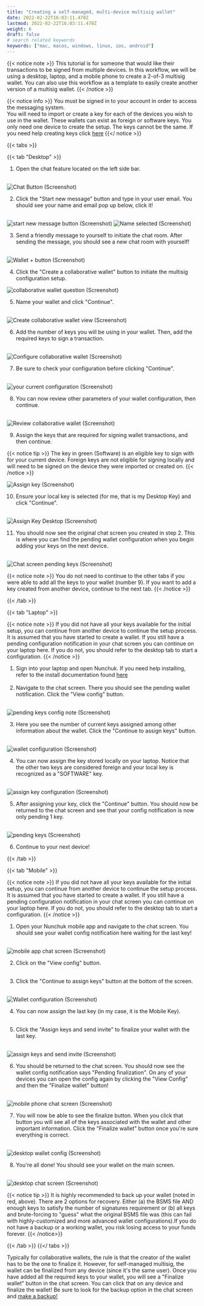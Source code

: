 ```yaml
---
title: "Creating a self-managed, multi-device multisig wallet"
date: 2022-02-22T16:03:11.470Z
lastmod: 2022-02-22T16:03:11.470Z
weight: 6
draft: false
# search related keywords
keywords: ["mac, macos, windows, linux, ios, android"]
---
```


{{< notice note >}}
This tutorial is for someone that would like their transactions to be signed from multiple devices. In this workflow, we will be using a desktop, laptop, and a mobile phone to create a 2-of-3 multisig wallet. You can also use this workflow as a template to easily create another version of a multisig wallet.
{{< /notice >}}

{{< notice info >}}
You must be signed in to your account in order to access the messaging system. <br/>
You will need to import or create a key for each of the devices you wish to use in the wallet. These wallets can exist as foreign or software keys. You only need one device to create the setup. The keys cannot be the same. If you need help creating keys click <u>[here](/getting-started/createsoftwarekey/)</u>
{{</ notice >}}

{{< tabs >}}

  {{< tab "Desktop" >}}
  
1. Open the chat feature located on the left side bar. <br/><br/>
    
<img src = desktopChatButton.png
    alt = "Chat Button (Screenshot)"/>

2. Click the "Start new message" button and type in your user email. You should see your name and email pop up below, click it!<br/><br/>

<img src = desktopStartNewMessage.png
    alt = "start new message button (Screenshot)"/>
<img src = desktopNameSelected.png
    alt = "Name selected (Screenshot)"/>

3. Send a friendly message to yourself to initiate the chat room. After sending the message, you should see a new chat room with yourself!<br/><br/>

<img src = desktopJoinedChatRoom.png
    alt = "Wallet + button (Screenshot)"/>

4. Click the "Create a collaborative wallet" button to initiate the multisig configuration setup.<br/>

<img src = desktopCreateCollabWalletBttn.png
    alt = "collaborative wallet question (Screenshot)"/>

5. Name your wallet and click "Continue".<br/><br/>
    
<img src = desktopWalletName.png
    alt = "Create collaborative wallet view (Screenshot)"/>

6. Add the number of keys you will be using in your wallet. Then, add the required keys to sign a transaction.<br/><br/>

<img src = desktopWalletConfig.png
    alt = "Configure collaborative wallet (Screenshot)">

7. Be sure to check your configuration before clicking "Continue".<br/><br/>

<img src = desktopCurrentConfig.png
    alt = "your current configuration (Screenshot)">

8. You can now review other parameters of your wallet configuration, then continue.<br/><br/>

<img src = desktopReviewWallet.png
    alt = "Review collaborative wallet (Screenshot)">

9. Assign the keys that are required for signing wallet transactions, and then continue.

{{< notice tip >}}
The key in green (Software) is an eligible key to sign with for your current device. Foreign keys are not eligible for signing locally and will need to be signed on the device they were imported or created on.
{{< /notice >}}

<img src = desktopAssignKeys.png
    alt = "Assign key (Screenshot)">

10. Ensure your local key is selected (for me, that is my Desktop Key) and click "Continue".<br/><br/>

<img src = desktopSelectKey.png
    alt = "Assign Key Desktop (Screenshot)">

11. You should now see the original chat screen you created in step 2. This is where you can find the pending wallet configuration when you begin adding your keys on the next device.<br/><br/>

<img src = desktopConfigDone.png
    alt = "Chat screen pending keys (Screenshot)">

{{< notice note >}}
You do not need to continue to the other tabs if you were able to add all the keys to your wallet (number 9). If you want to add a key created from another device, continue to the next tab.
{{< /notice >}}

{{< /tab >}}

{{< tab "Laptop" >}}

{{< notice note >}}
If you did not have all your keys available for the initial setup, you can continue from another device to continue the setup process. It is assumed that you have started to create a wallet. If you still have a pending configuration notification in your chat screen you can continue on your laptop here. If you do not, you should refer to the desktop tab to start a configuration.
{{< /notice >}}

1. Sign into your laptop and open Nunchuk. If you need help installing, refer to the install documentation found <u> [here](/getting-started/createsoftwarekey/) </u>
<br/><br/>
2. Navigate to the chat screen. There you should see the pending wallet notification. Click the "View config" button.<br/><br/>

<img src = laptopConfigNote.png
    alt = "pending keys config note (Screenshot)">

3. Here you see the number of current keys assigned among other information about the wallet. Click the "Continue to assign keys" button.<br/><br/>

<img src = laptopWalletConfig.png
    alt = "wallet configuration (Screenshot)">

4. You can now assign the key stored locally on your laptop. Notice that the other two keys are considered foreign and your local key is recognized as a "SOFTWARE" key.<br/><br/>

<img src = laptopAssignKey.png
    alt = "assign key configuration (Screenshot)">

5. After assigning your key, click the "Continue" button. You should now be returned to the chat screen and see that your config notification is now only pending 1 key.<br/><br/>

<img src = laptopPendingKeys.png
    alt = "pending keys (Screenshot)">

6. Continue to your next device!

{{< /tab >}}

{{< tab "Mobile" >}}

{{< notice note >}}
If you did not have all your keys available for the initial setup, you can continue from another device to continue the setup process. It is assumed that you have started to create a wallet. If you still have a pending configuration notification in your chat screen you can continue on your laptop here. If you do not, you should refer to the desktop tab to start a configuration.
{{< /notice >}}

1. Open your Nunchuk mobile app and navigate to the chat screen. You should see your wallet config notification here waiting for the last key!<br/><br/>

<img src = mobilePendingKey.png
    alt = "mobile app chat screen (Screenshot)">

2. Click on the "View config" button.<br/><br/>

3. Click the "Continue to assign keys" button at the bottom of the screen.<br/><br/>

<img src = mobileContinueAssignKeys.png
    alt = "Wallet configuration (Screenshot)">

4. You can now assign the last key (in my case, it is the Mobile Key).<br/><br/>

5. Click the "Assign keys and send invite" to finalize your wallet with the last key.<br/><br/>

<img src = mobileAssignKeysSendInvite.png
    alt = "assign keys and send invite (Screenshot)">

6. You should be returned to the chat screen. You should now see the wallet config notification says "Pending finalization". On any of your devices you can open the config again by clicking the "View Config" and then the "Finalize wallet" button!<br/><br/>

<img src = mobileAllKeysAssigned.png
    alt = "mobile phone chat screen (Screenshot)">

7. You will now be able to see the finalize button. When you click that button you will see all of the keys associated with the wallet and other important information. Click the "Finalize wallet" button once you're sure everything is correct.<br/><br/>

<img src = desktopFinalizeWalletConfig.png
    alt = "desktop wallet config (Screenshot)">

8. You're all done! You should see your wallet on the main screen.<br/><br/>

<img src = desktopCompletedMultiSig.png
    alt = "desktop chat screen (Screenshot)">

{{< notice tip >}}
It is highly recommended to back up your wallet (noted in red, above). There are 2 options for recovery. Either (a) the BSMS file AND enough keys to satisfy the number of signatures requirement or (b) all keys and brute-forcing to "guess" what the original BSMS file was (this can fail with highly-customized and more advanced wallet configurations).If you do not have a backup or a working wallet, you risk losing access to your funds forever.
{{< /notice>}}


{{< /tab >}}
{{</ tabs >}}

Typically for collaborative wallets, the rule is that the creator of the wallet has to be the one to finalize it. However, for self-managed multisig, the wallet can be finalized from any device (since it's the same user). Once you have added all the required keys to your wallet, you will see a "Finalize wallet" button in the chat screen. You can click that on any device and finalize the wallet! Be sure to look for the backup option in the chat screen and <u>make a backup!</u>